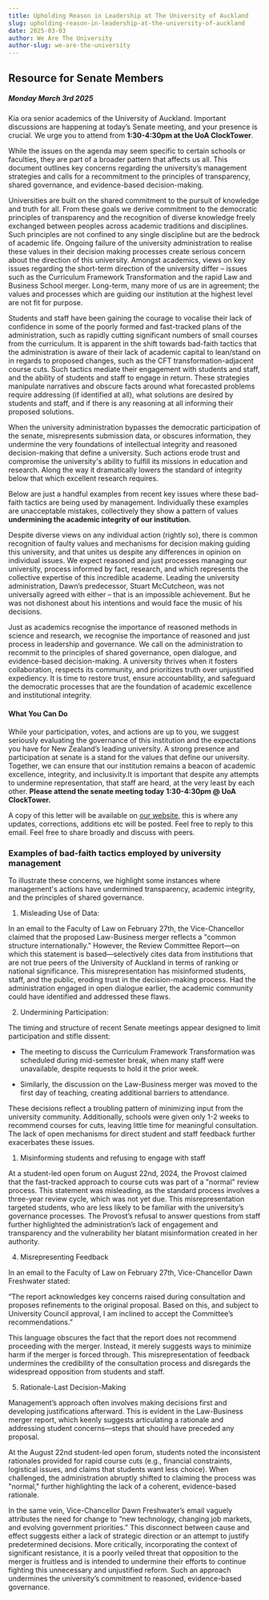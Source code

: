 ```yaml
---
title: Upholding Reason in Leadership at The University of Auckland
slug: upholding-reason-in-leadership-at-the-university-of-auckland
date: 2025-03-03
author: We Are The University
author-slug: we-are-the-university
---
```


## Resource for Senate Members

##### Monday March 3rd 2025

Kia ora senior academics of the University of Auckland. Important discussions are happening at today’s Senate meeting, and your presence is crucial. We urge you to attend from **1:30-4:30pm at the UoA ClockTower**.

While the issues on the agenda may seem specific to certain schools or faculties, they are part of a broader pattern that affects us all. This document outlines key concerns regarding the university’s management strategies and calls for a recommitment to the principles of transparency, shared governance, and evidence-based decision-making.

Universities are built on the shared commitment to the pursuit of knowledge and truth for all. From these goals we derive commitment to the democratic principles of transparency and the recognition of diverse knowledge freely exchanged between peoples across academic traditions and disciplines. Such principles are not confined to any single discipline but are the bedrock of academic life. Ongoing failure of the university administration to realise these values in their decision making processes create serious concern about the direction of this university. Amongst academics, views on key issues regarding the short-term direction of the university differ – issues such as the Curriculum Framework Transformation and the rapid Law and Business School merger. Long-term, many more of us are in agreement; the values and processes which are guiding our institution at the highest level are not fit for purpose.

Students and staff have been gaining the courage to vocalise their lack of confidence in some of the poorly formed and fast-tracked plans of the administration, such as rapidly cutting significant numbers of small courses from the curriculum. It is apparent in the shift towards bad-faith tactics that the administration is aware of their lack of academic capital to lean/stand on in regards to proposed changes, such as the CFT transformation-adjacent course cuts. Such tactics mediate their engagement with students and staff, and the ability of students and staff to engage in return. These strategies manipulate narratives and obscure facts around what forecasted problems require addressing (if identified at all), what solutions are desired by students and staff, and if there is any reasoning at all informing their proposed solutions.

When the university administration bypasses the democratic participation of the senate, misrepresents submission data, or obscures information, they undermine the very foundations of intellectual integrity and reasoned decision-making that define a university. Such actions erode trust and compromise the university's ability to fulfill its missions in education and research. Along the way it dramatically lowers the standard of integrity below that which excellent research requires.

Below are just a handful examples from recent key issues where these bad-faith tactics are being used by management. Individually these examples are unacceptable mistakes, collectively they show a pattern of values **undermining the academic integrity of our institution.**

Despite diverse views on any individual action (rightly so), there is common recognition of faulty values and mechanisms for decision making guiding this university, and that unites us despite any differences in opinion on individual issues. We expect reasoned and just processes managing our university, process informed by fact, research, and which represents the collective expertise of this incredible academe. Leading the university administration, Dawn’s predecessor, Stuart McCutcheon, was not universally agreed with either – that is an impossible achievement. But he was not dishonest about his intentions and would face the music of his decisions.

Just as academics recognise the importance of reasoned methods in science and research, we recognise the importance of reasoned and just process in leadership and governance. We call on the administration to recommit to the principles of shared governance, open dialogue, and evidence-based decision-making. A university thrives when it fosters collaboration, respects its community, and prioritizes truth over unjustified expediency. It is time to restore trust, ensure accountability, and safeguard the democratic processes that are the foundation of academic excellence and institutional integrity.

#### What You Can Do

While your participation, votes, and actions are up to you, we suggest seriously evaluating the governance of this institution and the expectations you have for New Zealand’s leading university. A strong presence and participation at senate is a stand for the values that define our university. Together, we can ensure that our institution remains a beacon of academic excellence, integrity, and inclusivity.It is important that despite any attempts to undermine representation, that staff are heard, at the very least by each other. **Please attend the senate meeting today** **1:30-4:30pm @ UoA ClockTower.**

A copy of this letter will be available on [our website](http://wearetheuniversity.org/blog/2025/03/03/upholding-reason-in-leadership-at-the-university-of-auckland), this is where any updates, corrections, additions etc will be posted. Feel free to reply to this email. Feel free to share broadly and discuss with peers.

### Examples of bad-faith tactics employed by university management

To illustrate these concerns, we highlight some instances where management's actions have undermined transparency, academic integrity, and the principles of shared governance.

1. Misleading Use of Data:

In an email to the Faculty of Law on February 27th, the Vice-Chancellor claimed that the proposed Law-Business merger reflects a "common structure internationally." However, the Review Committee Report—on which this statement is based—selectively cites data from institutions that are not true peers of the University of Auckland in terms of ranking or national significance. This misrepresentation has misinformed students, staff, and the public, eroding trust in the decision-making process. Had the administration engaged in open dialogue earlier, the academic community could have identified and addressed these flaws.

2. Undermining Participation:

The timing and structure of recent Senate meetings appear designed to limit participation and stifle dissent:

* The meeting to discuss the Curriculum Framework Transformation was scheduled during mid-semester break, when many staff were unavailable, despite requests to hold it the prior week. <!-- Proxy voting and online attendance were also disallowed, which would have excluded many unavailable senate members. -->

* Similarly, the discussion on the Law-Business merger was moved to the first day of teaching, creating additional barriers to attendance.

These decisions reflect a troubling pattern of minimizing input from the university community. Additionally, schools were given only 1-2 weeks to recommend courses for cuts, leaving little time for meaningful consultation. The lack of open mechanisms for direct student and staff feedback further exacerbates these issues.

1. Misinforming students and refusing to engage with staff

At a student-led open forum on August 22nd, 2024, the Provost claimed that the fast-tracked approach to course cuts was part of a "normal" review process. This statement was misleading, as the standard process involves a three-year review cycle, which was not yet due. This misrepresentation targeted students, who are less likely to be familiar with the university’s governance processes. The Provost’s refusal to answer questions from staff further highlighted the administration’s lack of engagement and transparency and the vulnerability her blatant misinformation created in her authority.

4. Misrepresenting Feedback

In an email to the Faculty of Law on February 27th, Vice-Chancellor Dawn Freshwater stated:

“The report acknowledges key concerns raised during consultation and proposes refinements to the original proposal. Based on this, and subject to University Council approval, I am inclined to accept the Committee’s recommendations.”

This language obscures the fact that the report does not recommend proceeding with the merger. Instead, it merely suggests ways to minimize harm if the merger is forced through. This misrepresentation of feedback undermines the credibility of the consultation process and disregards the widespread opposition from students and staff.

5. Rationale-Last Decision-Making

Management’s approach often involves making decisions first and developing justifications afterward. This is evident in the Law-Business merger report, which keenly suggests articulating a rationale and addressing student concerns—steps that should have preceded any proposal.

At the August 22nd student-led open forum, students noted the inconsistent rationales provided for rapid course cuts (e.g., financial constraints, logistical issues, and claims that students want less choice). When challenged, the administration abruptly shifted to claiming the process was "normal," further highlighting the lack of a coherent, evidence-based rationale.

In the same vein, Vice-Chancellor Dawn Freshwater’s email vaguely attributes the need for change to “new technology, changing job markets, and evolving government priorities.” This disconnect between cause and effect suggests either a lack of strategic direction or an attempt to justify predetermined decisions. More critically, incorporating the context of significant resistance, it is a poorly veiled threat that opposition to the merger is fruitless and is intended to undermine their efforts to continue fighting this unnecessary and unjustified reform. Such an approach undermines the university’s commitment to reasoned, evidence-based governance.